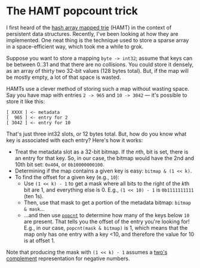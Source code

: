 # The HAMT popcount trick

I first heard of the [hash array mapped trie](https://en.wikipedia.org/wiki/Hash_array_mapped_trie) (HAMT) in the context of persistent data structures. Recently, I've been looking at how they are implemented. One neat thing is the technique used to store a sparse array in a space-efficient way, which took me a while to grok.

Suppose you want to store a mapping `byte -> int32`; assume that keys can be between 0..31 and that there are no collisions. You could store it densely, as an array of thirty two 32-bit values (128 bytes total). But, if the map will be mostly empty, a lot of that space is wasted.

HAMTs use a clever method of storing such a map without wasting space. Say you have map with entries `2 -> 965` and `10 -> 3042` — it's possible to store it like this:

```
[ XXXX ] <- metadata
[  965 ] <- entry for 2
[ 3042 ] <- entry for 10
```

That's just three int32 slots, or 12 bytes total. But, how do you know what key is associated with each entry? Here's how it works:

- Treat the metadata slot as a 32-bit bitmap. If the <i>n</i>th, bit is set, there is an entry for that key. So, in our case, the bitmap would have the 2nd and 10th bit set: `0x404`, or `0b10000000100`.
- Determining if the map contains a given key is easy: `bitmap & (1 << k)`.
- To find the offset for a given key (e.g., `10`):
  * Use `(1 << k) - 1` to get a mask where all bits to the right of the <i>k</i>th bit are 1, and everything else is 0. E.g., `(1 << 10) - 1` is `0b1111111111` (ten 1s).
  * Then, use that mask to get a portion of the metadata bitmap: `bitmap & mask`…
  * …and then use [`popcnt`](../compilers/2025-05-18-popcnt-and-lzcnt.md) to determine how many of the keys below `10` are present. That tells you the offset of the entry you're looking for! E.g., in our case, `popcnt(mask & bitmap)` is 1, which means that the map only has one entry with a key <10, and therefore the value for 10 is at offset 1.

Note that producing the mask with `(1 << k) - 1` assumes a [two's complement](https://en.wikipedia.org/wiki/Two%27s_complement) representation for negative numbers.
